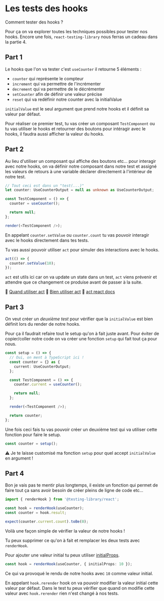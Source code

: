 # Les tests des hooks

Comment tester des hooks ?

Pour ça on va explorer toutes les techniques possibles pour tester nos hooks. Encore une fois, `react-testing-library` nous ferras un cadeau dans la partie 4.

## Part 1

Le hooks que l'on va tester c'est `useCounter` il retourne 5 éléments :

- `counter` qui représente le compteur
- `increment` qui va permettre de l'incrémenter
- `decrement` qui va permettre de le décrémenter
- `setCounter` afin de définir une valeur précise
- `reset` qui va redéfinir notre counter avec la initialValue

`initialValue` est le seul argument que prend notre hooks et il définit sa valeur par défaut.

Pour réaliser ce premier test, tu vas créer un composant `TestComponent` ou tu vas utiliser
le hooks et retourner des boutons pour intéragir avec le hooks, il faudra aussi afficher la
valeur du hooks.

## Part 2

Au lieu d'utiliser un composant qui affiche des boutons etc... pour interagir avec notre hooks,
on va définir notre composant dans notre test et assigné les valeurs de retours
à une variable déclarer directement à l'intérieur de notre test.

```ts
// Tout ceci est dans un "test(...)"
let counter: UseCounterOutput = null as unknown as UseCounterOutput;

const TestComponent = () => {
  counter = useCounter();

  return null;
};

render(<TestComponent />);
```

En appelant `counter.setValue` ou `counter.count` tu vas pouvoir interagir avec le hooks directement dans tes tests.

Tu vas aussi pouvoir utiliser `act` pour simuler des interactions avec le hooks.

```ts
act(() => {
  counter.setValue(10);
});
```

`act` est utils ici car on va update un state dans un test, `act` viens prévenir et attendre que ce changement ce produise avant de passer à la suite.

📖 [Quand utiliser act](https://flyingsquirrel.medium.com/when-should-i-use-act-in-react-testing-library-d7dd22a3340e)
📖 [Bien utiliser act](https://codilime.com/blog/why-should-you-be-grateful-for-act-warnings-in-react-tests/)
📖 [act react docs](https://reactjs.org/docs/test-utils.html#act)

## Part 3

On veut créer un _deuxième test_ pour vérifier que la `initialValue` est bien définit lors du render de notre hooks.

Pour ça il faudrait refaire tout le setup qu'on à fait juste avant. Pour éviter de copier/coller notre code on va créer une fonction `setup` qui fait tout ça pour nous.

```ts
const setup = () => {
  // Oui, on ment à TypeScript ici !
  const counter = {} as {
    current: UseCounterOutput;
  };

  const TestComponent = () => {
    counter.current = useCounter();

    return null;
  };

  render(<TestComponent />);

  return counter;
};
```

Une fois ceci fais tu vas pouvoir créer un deuxième test qui va utiliser cette fonction pour faire le setup.

```ts
const counter = setup();
```

⚠️ Je te laisse customisé ma fonction `setup` pour quel accept `initialValue` en argument !

## Part 4

Bon je vais pas te mentir plus longtemps, il existe un fonction qui permet de faire tout ça sans avoir besoin de créer pleins de ligne de code etc...

```ts
import { renderHook } from '@testing-library/react';

const hook = renderHook(useCounter);
const counter = hook.result;

expect(counter.current.count).toBe(0);
```

Voilà une façon simple de vérifier la valeur de notre hooks !

Tu peux supprimer ce qu'on à fait et remplacer les deux tests avec `renderHook`.

Pour ajouter une valeur initial tu peux utiliser [initialProps](https://testing-library.com/docs/react-testing-library/api/#renderhook-options-initialprops).

```ts
const hook = renderHook(useCounter, { initialProps: 10 });
```

Ce qui va provoqué le rendu de notre hooks avec `10` comme valeur initial.

En appelant `hook.rerender` hook on va pouvoir modifier la valeur initial cette valeur
par défaut.
Dans le test tu peux vérifier que quand on modifie cette valeur avec `hook.rerender` rien n'est
changé à nos tests.
